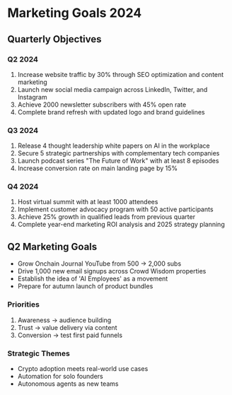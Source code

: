 # Marketing Goals 2024

## Quarterly Objectives

### Q2 2024
1. Increase website traffic by 30% through SEO optimization and content marketing
2. Launch new social media campaign across LinkedIn, Twitter, and Instagram
3. Achieve 2000 newsletter subscribers with 45% open rate
4. Complete brand refresh with updated logo and brand guidelines

### Q3 2024
1. Release 4 thought leadership white papers on AI in the workplace
2. Secure 5 strategic partnerships with complementary tech companies
3. Launch podcast series "The Future of Work" with at least 8 episodes
4. Increase conversion rate on main landing page by 15%

### Q4 2024
1. Host virtual summit with at least 1000 attendees
2. Implement customer advocacy program with 50 active participants
3. Achieve 25% growth in qualified leads from previous quarter
4. Complete year-end marketing ROI analysis and 2025 strategy planning

## Q2 Marketing Goals

- Grow Onchain Journal YouTube from 500 → 2,000 subs
- Drive 1,000 new email signups across Crowd Wisdom properties
- Establish the idea of 'AI Employees' as a movement
- Prepare for autumn launch of product bundles

### Priorities
1. Awareness → audience building
2. Trust → value delivery via content
3. Conversion → test first paid funnels

### Strategic Themes
- Crypto adoption meets real-world use cases
- Automation for solo founders
- Autonomous agents as new teams 